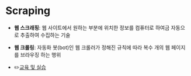 # Scraping

- **웹 스크래핑**: 웹 사이트에서 원하는 부분에 위치한 정보를 컴퓨터로 하여금 자동으로 추출하여 수집하는 기술
- **웹 크롤링**: 자동화 봇(bot)인 웹 크롤러가 정해진 규칙에 따라 복수 개의 웹 페이지를 브라우징 하는 행위

- ✏️[교육 및 실습](./scraping)

